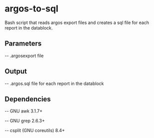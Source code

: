 # argos-to-sql
Bash script that reads argos export files and creates a sql file for each report in the datablock.

## Parameters
  -- .argosexport file
## Output
  -- .argos.sql file for each report in the datablock
## Dependencies
  -- GNU awk 3.1.7+
  
  -- GNU grep 2.6.3+
  
  -- csplit (GNU coreutils) 8.4+
